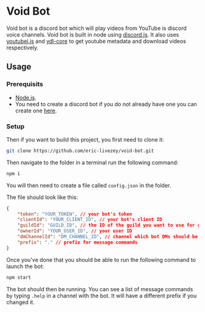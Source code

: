 # Void Bot
Void bot is a discord bot which will play videos from YouTube is discord voice channels. Void bot is built in node using [discord.js](https://github.com/discordjs/discord.js). It also uses [youtubei.js](https://github.com/LuanRT/YouTube.js) and [ydl-core](https://github.com/distubejs/ytdl-core) to get youtube metadata and download videos respectively.
## Usage
### Prerequisits
- [Node.js](https://nodejs.org/en/download).
- You need to create a discord bot if you do not already have one you can create one [here](https://discord.com/developers/applications).
### Setup
Then if you want to build this project, you first need to clone it:
```bash
git clone https://github.com/eric-livezey/void-bot.git
```
Then navigate to the folder in a terminal run the following command:
```bash
npm i
```
You will then need to create a file called `config.json` in the folder.

The file should look like this:
```json
{
	"token": "YOUR_TOKEN", // your bot's token
	"clientId": "YOUR_CLIENT_ID", // your bot's client ID
	"guildId": "GUILD_ID", // the ID of the guild you want to use for guild commmands
	"ownerId": "YOUR_USER_ID", // your user ID
	"dmChannelId": "DM_CHANNEL_ID", // channel which bot DMs should be sent to
	"prefix": "." // prefix for message commands
}
```
Once you've done that you should be able to run the following command to launch the bot:
```bash
npm start
```
The bot should then be running. You can see a list of message commands by typing `.help` in a channel with the bot. It will have a different prefix if you changed it.
